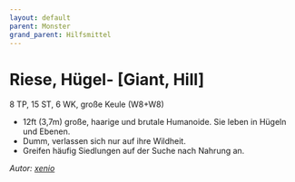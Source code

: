 ```yaml
---
layout: default
parent: Monster
grand_parent: Hilfsmittel
---
```


# Riese, Hügel- [Giant, Hill]
8 TP, 15 ST, 6 WK, große Keule (W8+W8)
- 12ft (3,7m) große, haarige und brutale Humanoide. Sie leben in Hügeln und Ebenen.
- Dumm, verlassen sich nur auf ihre Wildheit.
- Greifen häufig Siedlungen auf der Suche nach Nahrung an.

*Autor: [xenio](https://xenioinabottle.blogspot.com)*